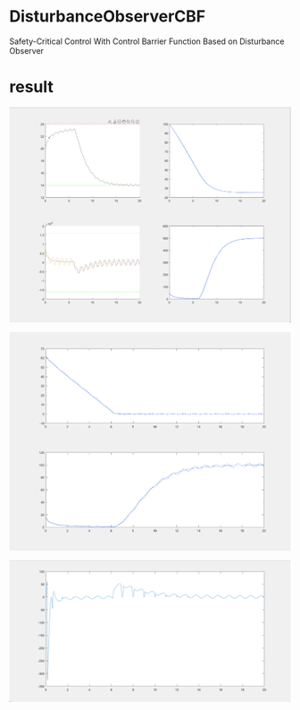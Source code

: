 # DisturbanceObserverCBF
Safety-Critical Control With Control Barrier Function Based on Disturbance Observer


# result

![alt text](figure/image.png)

![alt text](figure/image-1.png)

![alt text](figure/image-2.png)